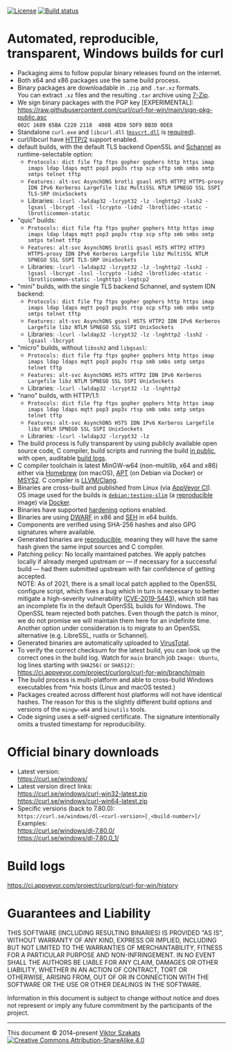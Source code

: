 [![License](https://raw.githubusercontent.com/curl/curl-for-win/main/MIT.svg?sanitize=1)](LICENSE.md)
[![Build status](https://ci.appveyor.com/api/projects/status/8yf6xjgq7u0cm013/branch/main?svg=true)](https://ci.appveyor.com/project/curlorg/curl-for-win/branch/main)

# Automated, reproducible, transparent, Windows builds for curl

- Packaging aims to follow popular binary releases found on the internet.
- Both x64 and x86 packages use the same build process.
- Binary packages are downloadable in `.zip` and `.tar.xz` formats.<br>
  You can extract `.xz` files and the resulting `.tar` archive using
  [7-Zip](https://www.7-zip.org/).
- We sign binary packages with the PGP key [EXPERIMENTAL]:
  <br><https://raw.githubusercontent.com/curl/curl-for-win/main/sign-pkg-public.asc>
  <br>`002C 1689 65BA C220 2118  408B 4ED8 5DF9 BB3D 0DE8`
- Standalone `curl.exe` and `libcurl.dll`
  ([`msvcrt.dll`](https://en.wikipedia.org/wiki/Microsoft_Windows_library_files#MSVCRT.DLL,_MSVCP*.DLL_and_CRTDLL.DLL)
  is
  [required](https://devblogs.microsoft.com/oldnewthing/?p=1273)).
- curl/libcurl have [HTTP/2](https://en.wikipedia.org/wiki/HTTP/2) support
  enabled.
- default builds, with the default TLS backend OpenSSL and
  [Schannel](https://docs.microsoft.com/windows/win32/com/schannel)
  as runtime-selectable option:
  - `Protocols: dict file ftp ftps gopher gophers http https imap imaps ldap ldaps mqtt pop3 pop3s rtsp scp sftp smb smbs smtp smtps telnet tftp`
  - `Features: alt-svc AsynchDNS brotli gsasl HSTS HTTP2 HTTPS-proxy IDN IPv6 Kerberos Largefile libz MultiSSL NTLM SPNEGO SSL SSPI TLS-SRP UnixSockets`
  - Libraries: `-lcurl -lwldap32 -lcrypt32 -lz -lnghttp2 -lssh2 -lgsasl -lbcrypt -lssl -lcrypto -lidn2 -lbrotlidec-static -lbrotlicommon-static`
- "quic" builds:
  - `Protocols: dict file ftp ftps gopher gophers http https imap imaps ldap ldaps mqtt pop3 pop3s rtsp scp sftp smb smbs smtp smtps telnet tftp`
  - `Features: alt-svc AsynchDNS brotli gsasl HSTS HTTP2 HTTP3 HTTPS-proxy IDN IPv6 Kerberos Largefile libz MultiSSL NTLM SPNEGO SSL SSPI TLS-SRP UnixSockets`
  - Libraries: `-lcurl -lwldap32 -lcrypt32 -lz -lnghttp2 -lssh2 -lgsasl -lbcrypt -lssl -lcrypto -lidn2 -lbrotlidec-static -lbrotlicommon-static -lnghttp3 -lngtcp2`
- "mini" builds, with the single TLS backend Schannel, and system IDN backend:
  - `Protocols: dict file ftp ftps gopher gophers http https imap imaps ldap ldaps mqtt pop3 pop3s rtsp scp sftp smb smbs smtp smtps telnet tftp`
  - `Features: alt-svc AsynchDNS gsasl HSTS HTTP2 IDN IPv6 Kerberos Largefile libz NTLM SPNEGO SSL SSPI UnixSockets`
  - Libraries: `-lcurl -lwldap32 -lcrypt32 -lz -lnghttp2 -lssh2 -lgsasl -lbcrypt`
- "micro" builds, without `libssh2` and `libgsasl`:
  - `Protocols: dict file ftp ftps gopher gophers http https imap imaps ldap ldaps mqtt pop3 pop3s rtsp smb smbs smtp smtps telnet tftp`
  - `Features: alt-svc AsynchDNS HSTS HTTP2 IDN IPv6 Kerberos Largefile libz NTLM SPNEGO SSL SSPI UnixSockets`
  - Libraries: `-lcurl -lwldap32 -lcrypt32 -lz -lnghttp2`
- "nano" builds, with HTTP/1.1:
  - `Protocols: dict file ftp ftps gopher gophers http https imap imaps ldap ldaps mqtt pop3 pop3s rtsp smb smbs smtp smtps telnet tftp`
  - `Features: alt-svc AsynchDNS HSTS IDN IPv6 Kerberos Largefile libz NTLM SPNEGO SSL SSPI UnixSockets`
  - Libraries: `-lcurl -lwldap32 -lcrypt32 -lz`
- The build process is fully transparent by using publicly available
  open source code, C compiler, build scripts and running the build
  [in public](https://ci.appveyor.com/project/curlorg/curl-for-win/branch/main),
  with open, auditable [build logs](#build-logs).
- C compiler toolchain is latest MinGW-w64 (non-multilib, x64 and x86)
  either via [Homebrew](https://brew.sh/) (on macOS),
  [APT](https://en.wikipedia.org/wiki/APT_(Debian)) (on Debian via Docker)
  or [MSYS2](https://www.msys2.org/).
  C compiler is [LLVM/Clang](https://clang.llvm.org/).
- Binaries are cross-built and published from Linux
  (via [AppVeyor CI](https://www.appveyor.com/)).
  <br>OS image used for the builds is
  [`debian:testing-slim`](https://github.com/debuerreotype/docker-debian-artifacts/tree/dist-amd64/testing/slim)
  (a [reproducible](https://github.com/debuerreotype/debuerreotype) image)
  via [Docker](https://hub.docker.com/_/debian/).
- Binaries have supported
  [hardening](https://en.wikipedia.org/wiki/Hardening_%28computing%29)
  options enabled.
- Binaries are using [DWARF](https://en.wikipedia.org/wiki/DWARF) in x86 and
  [SEH](https://en.wikipedia.org/wiki/Microsoft-specific_exception_handling_mechanisms#SEH)
  in x64 builds.
- Components are verified using SHA-256 hashes and also GPG signatures where
  available.
- Generated binaries are [reproducible](https://reproducible-builds.org/),
  meaning they will have the same hash given the same input sources and C
  compiler.
- Patching policy: No locally maintained patches. We apply patches
  locally if already merged upstream or &mdash; if necessary for
  a successful build &mdash; had them submitted upstream with fair
  confidence of getting accepted.
  <br>NOTE: As of 2021, there is a small local patch applied to the OpenSSL
  configure script, which fixes a bug which in turn is necessary to better
  mitigate a high-severity vulnerability
  ([CVE-2019-5443](https://curl.se/docs/CVE-2019-5443.html)), which still
  has an incomplete fix in the default OpenSSL builds for Windows. The
  OpenSSL team rejected both patches. Even though the patch is minor, we
  do not promise we will maintain them here for an indefinite time.
  Another option under consideration is to migrate to an OpenSSL
  alternative (e.g. LibreSSL, rustls or Schannel).
- Generated binaries are automatically uploaded to
  [VirusTotal](https://www.virustotal.com/).
- To verify the correct checksum for the latest build, you can look up the
  correct ones in the build log. Watch for `main` branch job `Image: Ubuntu`,
  log lines starting with `SHA256(` or `SHA512(`:
    <https://ci.appveyor.com/project/curlorg/curl-for-win/branch/main>
- The build process is multi-platform and able to cross-build Windows
  executables from \*nix hosts (Linux and macOS tested.)
- Packages created across different host platforms will not have identical
  hashes. The reason for this is the slightly different build options and
  versions of the `mingw-w64` and `binutils` tools.
- Code signing uses a self-signed certificate. The signature intentionally
  omits a trusted timestamp for reproducibility.

# Official binary downloads

* Latest version:
  <br><https://curl.se/windows/>
* Latest version direct links:
  <br><https://curl.se/windows/curl-win32-latest.zip>
  <br><https://curl.se/windows/curl-win64-latest.zip>
* Specific versions (back to 7.80.0):<br>
  `https://curl.se/windows/dl-<curl-version>[_<build-number>]/`
  <br>Examples:
  <br><https://curl.se/windows/dl-7.80.0/>
  <br><https://curl.se/windows/dl-7.80.0_1/>

# Build logs

<https://ci.appveyor.com/project/curlorg/curl-for-win/history>

# Guarantees and Liability

THIS SOFTWARE (INCLUDING RESULTING BINARIES) IS PROVIDED "AS IS", WITHOUT
WARRANTY OF ANY KIND, EXPRESS OR IMPLIED, INCLUDING BUT NOT LIMITED TO THE
WARRANTIES OF MERCHANTABILITY, FITNESS FOR A PARTICULAR PURPOSE AND
NON-INFRINGEMENT. IN NO EVENT SHALL THE AUTHORS BE LIABLE FOR ANY CLAIM,
DAMAGES OR OTHER LIABILITY, WHETHER IN AN ACTION OF CONTRACT, TORT OR
OTHERWISE, ARISING FROM, OUT OF OR IN CONNECTION WITH THE SOFTWARE OR THE
USE OR OTHER DEALINGS IN THE SOFTWARE.

Information in this document is subject to change without notice and does
not represent or imply any future commitment by the participants of the
project.

---
This document &copy;&nbsp;2014&ndash;present [Viktor Szakats](https://vsz.me/)<br>
[![Creative Commons Attribution-ShareAlike 4.0](https://raw.githubusercontent.com/curl/curl-for-win/main/cc-by-sa.svg?sanitize=1)](https://creativecommons.org/licenses/by-sa/4.0/)
